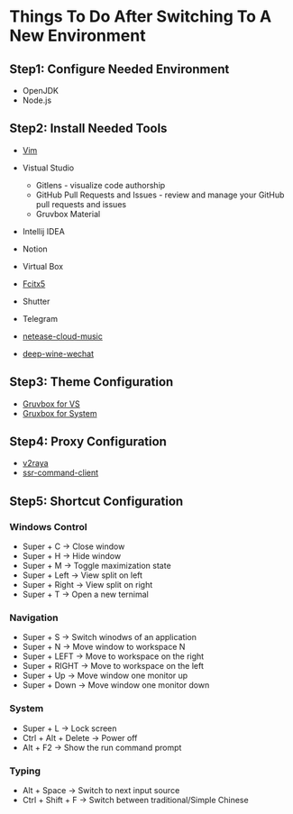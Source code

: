 # Things To Do After Switching To A New Environment

## Step1: Configure Needed Environment
* OpenJDK
* Node.js

## Step2: Install Needed Tools
* [Vim](https://github.com/ChenYi-qy/My-Vim-Config)
* Vistual Studio
  * Gitlens - visualize code authorship
  * GitHub Pull Requests and Issues - review and manage your GitHub pull requests and issues
  * Gruvbox Material
  
* Intellij IDEA
* Notion
* Virtual Box
* [Fcitx5](https://fcitx-im.org/wiki/Fcitx_5/zh-cn)
* Shutter
* Telegram
* [netease-cloud-music](https://aur.archlinux.org/packages/netease-cloud-music)
* [deep-wine-wechat](https://github.com/vufa/deepin-wine-wechat-arch)


## Step3: Theme Configuration
* [Gruvbox for VS](https://github.com/sainnhe/gruvbox-material-vscode)
* [Gruxbox for System](https://github.com/TheGreatMcPain/gruvbox-material-gtk)

## Step4: Proxy Configuration
* [v2raya](https://github.com/v2rayA/v2rayA)
* [ssr-command-client](https://github.com/TyrantLucifer/ssr-command-client)

## Step5: Shortcut Configuration

### Windows Control
* Super + C -> Close window
* Super + H -> Hide window
* Super + M -> Toggle maximization state
* Super + Left -> View split on left
* Super + Right -> View split on right
* Super + T -> Open a new ternimal

### Navigation
* Super + S -> Switch winodws of an application
* Super + N -> Move window to workspace N
* Super + LEFT -> Move to workspace on the right
* Super + RIGHT -> Move to workspace on the left
* Super + Up -> Move window one monitor up
* Super + Down -> Move window one monitor down


### System
* Super + L -> Lock screen
* Ctrl + Alt + Delete -> Power off
* Alt + F2 -> Show the run command prompt

### Typing
* Alt + Space -> Switch to next input source
* Ctrl + Shift + F -> Switch between traditional/Simple Chinese 


